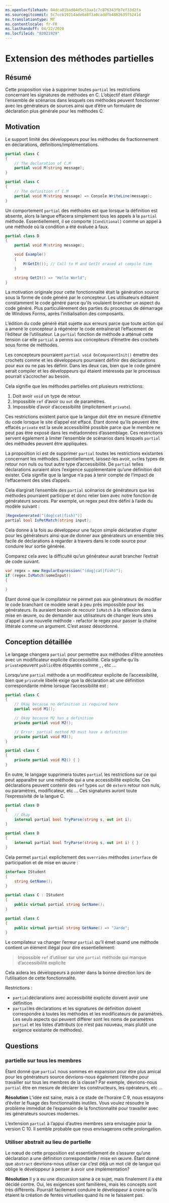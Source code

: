 ```yaml
---
ms.openlocfilehash: 04dca01bad04d5c53aa1c7c876343fb7ef33d2fa
ms.sourcegitcommit: 5c7cc619214ade6a8f3a0caddfb4862635f5241d
ms.translationtype: MT
ms.contentlocale: fr-FR
ms.lasthandoff: 04/22/2020
ms.locfileid: "82021929"
---
```

<a name="extending-partial-methods"></a>Extension des méthodes partielles
=====

## <a name="summary"></a>Résumé
Cette proposition vise à supprimer toutes `partial` les restrictions concernant les signatures de méthodes en C. L’objectif étant d’élargir l’ensemble de scénarios dans lesquels ces méthodes peuvent fonctionner avec les générateurs de sources ainsi que d’être un formulaire de déclaration plus générale pour les méthodes C.

## <a name="motivation"></a>Motivation
Le support limité des développeurs pour les méthodes de fractionnement en déclarations, définitions/implémentations. 

```cs 
partial class C
{
    // The declaration of C.M
    partial void M(string message);
}

partial class C
{
    // The definition of C.M
    partial void M(string message) => Console.WriteLine(message);
}
```

Un comportement `partial` des méthodes est que lorsque la définition est absente, alors la langue effacera simplement tous les appels à la `partial` méthode. Essentiellement, il se comporte `[Conditional]` comme un appel à une méthode où la condition a été évaluée à faux. 

```cs
partial class D
{
    partial void M(string message);

    void Example()
    {
        M(GetIt()); // Call to M and GetIt erased at compile time
    }

    string GetIt() => "Hello World";
}
```

La motivation originale pour cette fonctionnalité était la génération source sous la forme de code généré par le concepteur. Les utilisateurs éditaient constamment le code généré parce qu’ils voulaient brancher un aspect du code généré. Plus particulièrement des parties du processus de démarrage de Windows Forms, après l’initialisation des composants.

L’édition du code généré était sujette aux erreurs parce que toute action qui a amené le concepteur à régénérer le code entraînerait l’effacement de l’éditeur de l’utilisateur. La `partial` fonction de méthode a atténué cette tension car elle `partial` a permis aux concepteurs d’émettre des crochets sous forme de méthodes. 

Les concepteurs pourraient `partial void OnComponentInit()` émettre des crochets comme et les développeurs pourraient définir des déclarations pour eux ou ne pas les définir. Dans les deux cas, bien que le code généré serait compiler et les développeurs qui étaient intéressés par le processus pourrait s’accrocher au besoin. 

Cela signifie que les méthodes partielles ont plusieurs restrictions:

1. Doit avoir `void` un type de retour.
1. Impossible `ref` d’avoir ou `out` de paramètres. 
1. Impossible d’avoir d’accessibilité (implicitement `private`).

Ces restrictions existent parce que la langue doit être en mesure d’émettre du code lorsque le site d’appel est effacé. Étant donné qu’ils peuvent être effacés `private` est la seule accessibilité possible parce que le membre ne peut pas être exposé dans les métadonnées d’assemblage. Ces restrictions servent également à limiter l’ensemble de scénarios dans lesquels `partial` des méthodes peuvent être appliquées.

La proposition ici est de supprimer `partial` toutes les restrictions existantes concernant les méthodes. Essentiellement, laissez-les avoir, `out`les types de retour non nuls ou tout autre type d’accessibilité. De `partial` telles déclarations auraient alors l’exigence supplémentaire qu’une définition doit exister. Cela signifie que la langue n’a pas à tenir compte de l’impact de l’effacement des sites d’appels. 

Cela élargirait l’ensemble des `partial` scénarios de générateurs que les méthodes pourraient participer et donc relier bien avec notre fonction de générateurs sources. Par exemple, un regex peut être défini à l’aide du modèle suivant :

```cs
[RegexGenerated("(dog|cat|fish)")]
partial bool IsPetMatch(string input);
```

Cela donne à la fois au développeur une façon simple déclarative d’opter pour les générateurs ainsi que de donner aux générateurs un ensemble très facile de déclarations à regarder à travers dans le code source pour conduire leur sortie générée. 

Comparez cela avec la difficulté qu’un générateur aurait brancher l’extrait de code suivant. 

```cs
var regex = new RegularExpression("(dog|cat|fish)");
if (regex.IsMatch(someInput))
{

}
```

Étant donné que le compilateur ne permet pas aux générateurs de modifier le code branchant ce modèle serait à peu près impossible pour les générateurs. Ils auraient besoin de recourir `IsMatch` à la réflexion dans la mise en œuvre, ou de demander aux utilisateurs de changer leurs sites d’appel à une nouvelle méthode - refactor le regex pour passer la chaîne littérale comme un argument. C’est assez désordonné.

## <a name="detailed-design"></a>Conception détaillée
Le langage changera `partial` pour permettre aux méthodes d’être annotées avec un modificateur explicite d’accessibilité. Cela signifie qu’ils `private`peuvent `public`être étiquetés comme , , etc ... 

Lorsqu’une `partial` méthode a un modificateur explicite de l’accessibilité, bien que `private`le libellé exige que la déclaration ait une définition correspondante même lorsque l’accessibilité est :

```cs
partial class C
{
    // Okay because no definition is required here
    partial void M1();

    // Okay because M2 has a definition
    private partial void M2();

    // Error: partial method M3 must have a definition
    private partial void M3();
}

partial class C
{
    private partial void M2() { }
}
```

En outre, le langage supprimera toutes `partial` les restrictions sur ce qui peut apparaître sur une méthode qui a une accessibilité explicite. Ces déclarations peuvent contenir des `ref` types `out` de `extern` retour non nuls, ou paramètres, modificateur, etc ... Ces signatures auront toute l’expressivité de la langue C.

```cs
partial class D
{
    // Okay
    internal partial bool TryParse(string s, out int i); 
}

partial class D
{
    internal partial bool TryParse(string s, out int i) { }
}
```

Cela permet `partial` explicitement des `overrides` méthodes `interface` de participation et de mise en œuvre :

```cs
interface IStudent
{
    string GetName();
}

partial class C : IStudent
{
    public virtual partial string GetName(); 
}

partial class C
{
    public virtual partial string GetName() => "Jarde";
}
```

Le compilateur va changer l’erreur `partial` qu’il émet quand une méthode contient un élément illégal pour dire essentiellement:

> Impossible `ref` d’utiliser sur une `partial` méthode qui manque d’accessibilité explicite 

Cela aidera les développeurs à pointer dans la bonne direction lors de l’utilisation de cette fonctionnalité.

Restrictions :
- `partial`déclarations avec accessibilité explicite doivent avoir une définition
- `partial`les déclarations et les signatures de définition doivent correspondre à toutes les méthodes et les modificateurs de paramètres. Les seuls aspects qui peuvent différer sont les noms de paramètres `partial` et les listes d’attributs (ce n’est pas nouveau, mais plutôt une exigence existante de méthodes).

## <a name="questions"></a>Questions

### <a name="partial-on-all-members"></a>partielle sur tous les membres
Étant donné que `partial` nous sommes en expansion pour être plus amical pour les générateurs source devrions-nous également l’étendre pour travailler sur tous les membres de la classe? Par exemple, devrions-nous `partial` être en mesure de déclarer les constructeurs, les opérateurs, etc ...

**Résolution** L’idée est saine, mais à ce stade de l’horaire C 9, nous essayons d’éviter le fluage des fonctionnalités inutiles. Vous voulez résoudre le problème immédiat de l’expansion de la fonctionnalité pour travailler avec les générateurs sources modernes. 

L’extension `partial` à l’appui d’autres membres sera envisagée pour la version C 10. Il semble probable que nous envisagerons cette prolongation.

### <a name="use-abstract-instead-of-partial"></a>Utiliser abstrait au lieu de partielle
Le nœud de cette proposition est essentiellement de s’assurer qu’une déclaration a une définition correspondante / mise en œuvre. Étant donné que `abstract` devrions-nous utiliser car c’est déjà un mot clé de langue qui oblige le développeur à penser à avoir une implémentation?

**Résolution** Il y a eu une discussion saine à ce sujet, mais finalement il a été décidé contre.
Oui, les exigences sont familières, mais les concepts sont très différents.
Pourrait facilement conduire le développeur à croire qu’ils étaient la création de fentes virtuelles quand ils ne le faisaient pas.

